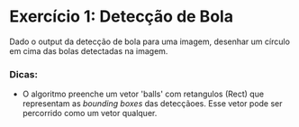 # Exercício 1: Detecção de Bola
Dado o output da detecção de bola para uma imagem, desenhar um círculo em cima das bolas detectadas na imagem.

### Dicas:
- O algoritmo preenche um vetor 'balls' com retangulos (Rect) que representam as *bounding boxes* das detecçãoes. Esse vetor pode ser percorrido como um vetor qualquer.
